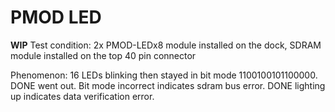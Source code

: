 # PMOD LED 

**WIP**
Test condition: 2x PMOD-LEDx8 module installed on the dock, SDRAM module installed on the top 40 pin connector


Phenomenon: 16 LEDs blinking then stayed in bit mode 1100100101100000. DONE went out. Bit mode incorrect indicates sdram bus error. DONE lighting up indicates data verification error.
